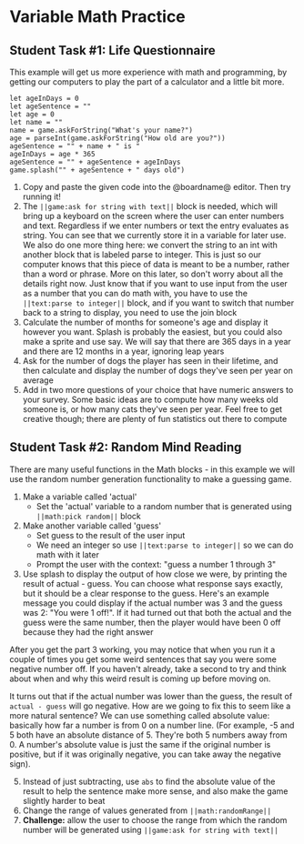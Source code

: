 # Variable Math Practice

## Student Task #1: Life Questionnaire

This example will get us more experience with math and programming, by getting our computers to play the part of a calculator and a little bit more.

```blocks
let ageInDays = 0
let ageSentence = ""
let age = 0
let name = ""
name = game.askForString("What's your name?")
age = parseInt(game.askForString("How old are you?"))
ageSentence = "" + name + " is "
ageInDays = age * 365
ageSentence = "" + ageSentence + ageInDays
game.splash("" + ageSentence + " days old")
```

1. Copy and paste the given code into the @boardname@ editor. Then try running it!
2. The ``||game:ask for string with text||`` block is needed, which will bring up a keyboard on the screen where the user can enter numbers and text. Regardless if we enter numbers or text the entry evaluates as string. You can see that we currently store it in a variable for later use. We also do one more thing here: we convert the string to an int with another block that is labeled parse to integer. This is just so our computer knows that this piece of data is meant to be a number, rather than a word or phrase. More on this later, so don't worry about all the details right now. Just know that if you want to use input from the user as a number that you can do math with, you have to use the ``||text:parse to integer||`` block, and if you want to switch that number back to a string to display, you need to use the join block
3. Calculate the number of months for someone's age and display it however you want. Splash is probably the easiest, but you could also make a sprite and use say. We will say that there are 365 days in a year and there are 12 months in a year, ignoring leap years
4. Ask for the number of dogs the player has seen in their lifetime, and then calculate and display the number of dogs they've seen per year on average
5. Add in two more questions of your choice that have numeric answers to your survey. Some basic ideas are to compute how many weeks old someone is, or how many cats they've seen per year. Feel free to get creative though; there are plenty of fun statistics out there to compute

## Student Task #2: Random Mind Reading

There are many useful functions in the Math blocks - in this example we will use the random number generation functionality to make a guessing game.

1. Make a variable called 'actual'
    * Set the 'actual' variable to a random number that is generated using ``||math:pick random||`` block
2. Make another variable called 'guess'
    * Set guess to the result of the user input
    * We need an integer so use ``||text:parse to integer||`` so we can do math with it later
    * Prompt the user with the context: "guess a number 1 through 3" 
3. Use splash to display the output of how close we were, by printing the result of actual - guess. You can choose what response says exactly, but it should be a clear response to the guess. Here's an example message you could display if the actual number was 3 and the guess was 2: "You were 1 off!". If it had turned out that both the actual and the guess were the same number, then the player would have been 0 off because they had the right answer

After you get the part 3 working, you may notice that when you run it a couple of times you get some weird sentences that say you were some negative number off. If you haven't already, take a second to try and think about when and why this weird result is coming up before moving on.

It turns out that if the actual number was lower than the guess, the result of `actual - guess` will go negative. How are we going to fix this to seem like a more natural sentence? We can use something called absolute value: basically how far a number is from 0 on a number line. (For example, -5 and 5 both have an absolute distance of 5. They're both 5 numbers away from 0. A number's absolute value is just the same if the original number is positive, but if it was originally negative, you can take away the negative sign).

5. Instead of just subtracting, use `abs` to find the absolute value of the result to help the sentence make more sense, and also make the game slightly harder to beat
6. Change the range of values generated from ``||math:randomRange||``
7. **Challenge:** allow the user to choose the range from which the random number will be generated using ``||game:ask for string with text||``
